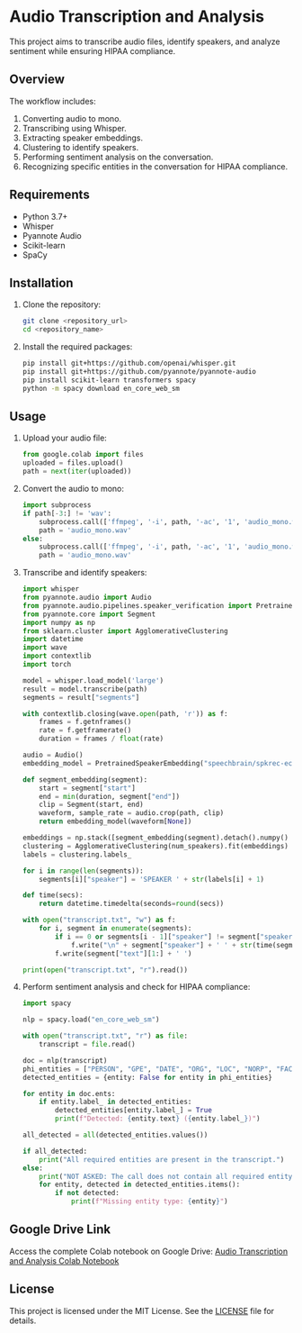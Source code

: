 # Audio Transcription and Analysis

This project aims to transcribe audio files, identify speakers, and analyze sentiment while ensuring HIPAA compliance.

## Overview

The workflow includes:

1. Converting audio to mono.
2. Transcribing using Whisper.
3. Extracting speaker embeddings.
4. Clustering to identify speakers.
5. Performing sentiment analysis on the conversation.
6. Recognizing specific entities in the conversation for HIPAA compliance.

## Requirements

- Python 3.7+
- Whisper
- Pyannote Audio
- Scikit-learn
- SpaCy

## Installation

1. Clone the repository:
    ```bash
    git clone <repository_url>
    cd <repository_name>
    ```

2. Install the required packages:
    ```bash
    pip install git+https://github.com/openai/whisper.git
    pip install git+https://github.com/pyannote/pyannote-audio
    pip install scikit-learn transformers spacy
    python -m spacy download en_core_web_sm
    ```

## Usage

1. Upload your audio file:
    ```python
    from google.colab import files
    uploaded = files.upload()
    path = next(iter(uploaded))
    ```

2. Convert the audio to mono:
    ```python
    import subprocess
    if path[-3:] != 'wav':
        subprocess.call(['ffmpeg', '-i', path, '-ac', '1', 'audio_mono.wav', '-y'])
        path = 'audio_mono.wav'
    else:
        subprocess.call(['ffmpeg', '-i', path, '-ac', '1', 'audio_mono.wav', '-y'])
        path = 'audio_mono.wav'
    ```

3. Transcribe and identify speakers:
    ```python
    import whisper
    from pyannote.audio import Audio
    from pyannote.audio.pipelines.speaker_verification import PretrainedSpeakerEmbedding
    from pyannote.core import Segment
    import numpy as np
    from sklearn.cluster import AgglomerativeClustering
    import datetime
    import wave
    import contextlib
    import torch

    model = whisper.load_model('large')
    result = model.transcribe(path)
    segments = result["segments"]

    with contextlib.closing(wave.open(path, 'r')) as f:
        frames = f.getnframes()
        rate = f.getframerate()
        duration = frames / float(rate)

    audio = Audio()
    embedding_model = PretrainedSpeakerEmbedding("speechbrain/spkrec-ecapa-voxceleb", device=torch.device("cuda"))

    def segment_embedding(segment):
        start = segment["start"]
        end = min(duration, segment["end"])
        clip = Segment(start, end)
        waveform, sample_rate = audio.crop(path, clip)
        return embedding_model(waveform[None])

    embeddings = np.stack([segment_embedding(segment).detach().numpy() for segment in segments])
    clustering = AgglomerativeClustering(num_speakers).fit(embeddings)
    labels = clustering.labels_

    for i in range(len(segments)):
        segments[i]["speaker"] = 'SPEAKER ' + str(labels[i] + 1)

    def time(secs):
        return datetime.timedelta(seconds=round(secs))

    with open("transcript.txt", "w") as f:
        for i, segment in enumerate(segments):
            if i == 0 or segments[i - 1]["speaker"] != segment["speaker"]:
                f.write("\n" + segment["speaker"] + ' ' + str(time(segment["start"])) + '\n')
            f.write(segment["text"][1:] + ' ')

    print(open("transcript.txt", "r").read())
    ```

4. Perform sentiment analysis and check for HIPAA compliance:
    ```python
    import spacy

    nlp = spacy.load("en_core_web_sm")

    with open("transcript.txt", "r") as file:
        transcript = file.read()

    doc = nlp(transcript)
    phi_entities = ["PERSON", "GPE", "DATE", "ORG", "LOC", "NORP", "FAC", "EVENT"]
    detected_entities = {entity: False for entity in phi_entities}

    for entity in doc.ents:
        if entity.label_ in detected_entities:
            detected_entities[entity.label_] = True
            print(f"Detected: {entity.text} ({entity.label_})")

    all_detected = all(detected_entities.values())

    if all_detected:
        print("All required entities are present in the transcript.")
    else:
        print("NOT ASKED: The call does not contain all required entity types.")
        for entity, detected in detected_entities.items():
            if not detected:
                print(f"Missing entity type: {entity}")
    ```

## Google Drive Link

Access the complete Colab notebook on Google Drive: [Audio Transcription and Analysis Colab Notebook](https://colab.research.google.com/drive/1KMoNQS-JoXliflrQQxYIm5yy6lN4OqMV?usp=sharing)

## License

This project is licensed under the MIT License. See the [LICENSE](LICENSE) file for details.
